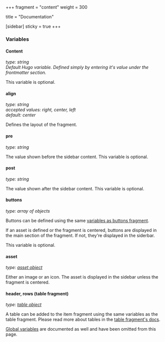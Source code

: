 +++
fragment = "content"
weight = 300

title = "Documentation"

[sidebar]
  sticky = true
+++

### Variables

#### Content
*type: string*  
*Default Hugo variable. Defined simply by entering it's value under the frontmatter section.*

This variable is optional.

#### align
*type: string*  
*accepted values: right, center, left*  
*default: center*

Defines the layout of the fragment.

#### pre
*type: string*

The value shown before the sidebar content. This variable is optional.

#### post
*type: string*

The value shown after the sidebar content. This variable is optional.

#### buttons
*type: array of objects*

Buttons can be defined using the same [variables as buttons fragment](/fragments/buttons#buttons).

If an asset is defined or the fragment is centered, buttons are displayed in the main section of the fragment. If not, they're displayed in the siderbar.

This variable is optional.

#### asset
*type: [asset object](/docs/global-variables/#asset)*

Either an image or an icon. The asset is displayed in the sidebar unless the fragment is centered.

#### header, rows (table fragment)
*type: [table object](/fragments/table/#docs)*

A table can be added to the item fragment using the same variables as the table fragment. Please read more about tables in the [table fragment's docs](/fragments/table/#docs).

[Global variables](/docs/global-variables) are documented as well and have been omitted from this page.
